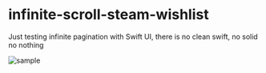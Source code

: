 # infinite-scroll-steam-wishlist

Just testing infinite pagination with Swift UI, there is no clean swift, no solid no nothing

![sample](https://github.com/EdYuTo/infinite-scroll-steam-wishlist/blob/main/demo.gif)
